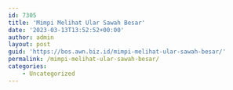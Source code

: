 ```yaml
---
id: 7305
title: 'Mimpi Melihat Ular Sawah Besar'
date: '2023-03-13T13:52:52+00:00'
author: admin
layout: post
guid: 'https://bos.awn.biz.id/mimpi-melihat-ular-sawah-besar/'
permalink: /mimpi-melihat-ular-sawah-besar/
categories:
    - Uncategorized
---
```



